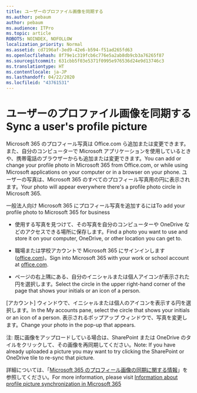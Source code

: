 ```yaml
---
title: ユーザーのプロファイル画像を同期する
ms.author: pebaum
author: pebaum
ms.audience: ITPro
ms.topic: article
ROBOTS: NOINDEX, NOFOLLOW
localization_priority: Normal
ms.assetid: cd7196af-3ed9-42e6-b594-f51ad265fd63
ms.openlocfilehash: 8f79e1c319fcb6c776e5a2ab8db9cb3a76265f87
ms.sourcegitcommit: 631cbb5f03e5371f0995e976536d24e9d13746c3
ms.translationtype: HT
ms.contentlocale: ja-JP
ms.lasthandoff: 04/22/2020
ms.locfileid: "43761531"
---
```

# <a name="sync-a-users-profile-picture"></a><span data-ttu-id="faa96-102">ユーザーのプロファイル画像を同期する</span><span class="sxs-lookup"><span data-stu-id="faa96-102">Sync a user's profile picture</span></span>

<span data-ttu-id="faa96-103">Microsoft 365 のプロフィール写真は Office.com ら追加または変更できます。また、自分のコンピューターで Microsoft アプリケーションを使用しているときや、携帯電話のブラウザーからも追加または変更できます。</span><span class="sxs-lookup"><span data-stu-id="faa96-103">You can add or change your profile photo in Microsoft 365 from Office.com, or while using Microsoft applications on your computer or in a browser on your phone.</span></span> <span data-ttu-id="faa96-104">ユーザーの写真は、Microsoft 365 のすべてのプロフィール写真用の円に表示されます。</span><span class="sxs-lookup"><span data-stu-id="faa96-104">Your photo will appear everywhere there's a profile photo circle in Microsoft 365.</span></span>

<span data-ttu-id="faa96-105">一般法人向け Microsoft 365 にプロフィール写真を追加するには</span><span class="sxs-lookup"><span data-stu-id="faa96-105">To add your profile photo to Microsoft 365 for business</span></span>

- <span data-ttu-id="faa96-106">使用する写真を見つけて、その写真を自分のコンピューターや OneDrive などのアクセスできる場所に保存します。</span><span class="sxs-lookup"><span data-stu-id="faa96-106">Find a photo you want to use and store it on your computer, OneDrive, or other location you can get to.</span></span>

- <span data-ttu-id="faa96-107">職場または学校アカウントで Microsoft 365 にサインインします ([office.com](https://www.office.com))。</span><span class="sxs-lookup"><span data-stu-id="faa96-107">Sign into Microsoft 365 with your work or school account at [office.com](https://www.office.com).</span></span>

- <span data-ttu-id="faa96-108">ページの右上隅にある、自分のイニシャルまたは個人アイコンが表示された円を選択します。</span><span class="sxs-lookup"><span data-stu-id="faa96-108">Select the circle in the upper right-hand corner of the page that shows your initials or an icon of a person.</span></span>

<span data-ttu-id="faa96-109">[アカウント] ウィンドウで、イニシャルまたは個人のアイコンを表示する円を選択します。</span><span class="sxs-lookup"><span data-stu-id="faa96-109">In the My accounts pane, select the circle that shows your initials or an icon of a person.</span></span> <span data-ttu-id="faa96-110">表示されるポップアップ ウィンドウで、写真を変更します。</span><span class="sxs-lookup"><span data-stu-id="faa96-110">Change your photo in the pop-up that appears.</span></span>

<span data-ttu-id="faa96-111">注: 既に画像をアップロードしている場合は、SharePoint または OneDrive のタイルをクリックして、その画像を再同期してください。</span><span class="sxs-lookup"><span data-stu-id="faa96-111">Note: If you have already uploaded a picture you may want to try clicking the SharePoint or OneDrive tile to re-sync that picture.</span></span>

<span data-ttu-id="faa96-112">詳細については、「[Microsoft 365 のプロフィール画像の同期に関する情報](https://support.office.com/article/information-about-profile-picture-synchronization-in-office-365-20594d76-d054-4af4-a660-401133e3d48a)」を参照してください。</span><span class="sxs-lookup"><span data-stu-id="faa96-112">For more information, please visit [Information about profile picture synchronization in Microsoft 365](https://support.office.com/article/information-about-profile-picture-synchronization-in-office-365-20594d76-d054-4af4-a660-401133e3d48a)</span></span>

